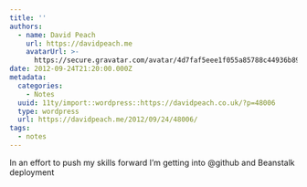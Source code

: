 ```yaml
---
title: ''
authors:
  - name: David Peach
    url: https://davidpeach.me
    avatarUrl: >-
      https://secure.gravatar.com/avatar/4d7faf5eee1f055a85788c44936b8995eaab6dfb004e7854ec747ccb272e91ee?s=96&d=mm&r=g
date: 2012-09-24T21:20:00.000Z
metadata:
  categories:
    - Notes
  uuid: 11ty/import::wordpress::https://davidpeach.co.uk/?p=48006
  type: wordpress
  url: https://davidpeach.me/2012/09/24/48006/
tags:
  - notes
---
```

In an effort to push my skills forward I’m getting into @github and Beanstalk deployment